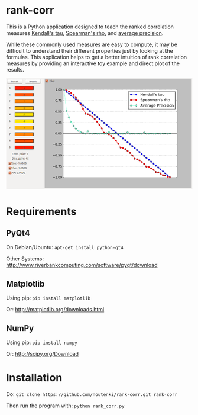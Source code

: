 rank-corr
=========

This is a Python application designed to teach the ranked correlation measures [Kendall's tau](http://en.wikipedia.org/wiki/Kendall's_tau), [Spearman's rho](http://en.wikipedia.org/wiki/Spearman's_rank_correlation_coefficient), and [average precision](http://en.wikipedia.org/wiki/Average_precision#Average_precision).

While these commonly used measures are easy to compute, it may be difficult to understand their different properties just by looking at the formulas. This application helps to get a better intuition of rank correlation measures by providing an interactive toy example and direct plot of the results.

![Screenshot](screenshot.png)


Requirements
============

PyQt4
-----

On Debian/Ubuntu: ```apt-get install python-qt4```

Other Systems: http://www.riverbankcomputing.com/software/pyqt/download

Matplotlib
----------

Using pip: ```pip install matplotlib```

Or: http://matplotlib.org/downloads.html

NumPy
-----

Using pip: ```pip install numpy```

Or: http://scipy.org/Download


Installation
===========

Do: ```git clone https://github.com/noutenki/rank-corr.git rank-corr```

Then run the program with: ```python rank_corr.py```
